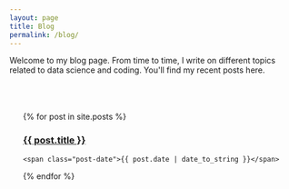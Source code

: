 ```yaml
---
layout: page
title: Blog
permalink: /blog/
---
```

Welcome to my blog page. From time to time, I write on different topics related to data science and coding. You'll find my recent posts here. 
<br/><br/>
<br/><br/>

<ul>
	{% for post in site.posts %}
  <div class="post">
    <h3 class="post-title">
      <a href="{{ site.baseurl }}/{{ post.url }}">
        {{ post.title }}
      </a>
    </h3>

    <span class="post-date">{{ post.date | date_to_string }}</span>

  </div>
  {% endfor %}

</ul>